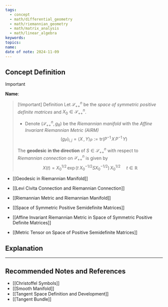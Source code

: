 ```yaml
---
tags:
  - concept
  - math/differential_geometry
  - math/riemannian_geometry
  - math/matrix_analysis
  - math/linear_algebra
keywords: 
topics: 
name: 
date of note: 2024-11-09
---
```


## Concept Definition

>[!important]
>**Name**: 


>[!important] Definition
>Let $\mathcal{S}_{++}^{n}$ be the *space of symmetric positive definite matrices* and $X_{0}\in \mathcal{S}_{++}^{n}$. 
>- Denote $(\mathcal{S}_{++}^{n}, g_{R})$ be the *Riemannian manifold* with the *Affine Invariant Riemannian Metric (AIRM)* $$(g_{P})_{i,j} = \left\langle  X\,,\, Y   \right\rangle_{P} :=  \text{tr}\left(P^{-1}\,X\,P^{-1}\,Y\right)$$
> 
>
>The **geodesic** **in the direction** of $S\in \mathcal{S}_{++}^{n}$ with respect to *Riemannian connection* on $\mathcal{S}_{++}^{n}$ is given by 
>$$
>X(t) = X_{0}^{1/2}\,\exp \left(t\;X_{0}^{-1/2}SX_{0}^{-1/2}\right)\,X_{0}^{1/2}\, \quad t\in \mathbb{R}
>$$


- [[Geodesic in Riemannian Manifold]]
- [[Levi Civita Connection and Riemannian Connection]]
- [[Riemannian Metric and Riemannian Manifold]]
- [[Space of Symmetric Positive Semidefinite Matrices]]

- [[Affine Invariant Riemannian Metric in Space of Symmetric Positive Definite Matrices]]
- [[Metric Tensor on Space of Positive Semidefinite Matrices]]


## Explanation





-----------
##  Recommended Notes and References


- [[Christoffel Symbols]]
- [[Smooth Manifold]]
- [[Tangent Space Definition and Development]]
- [[Tangent Bundle]]



